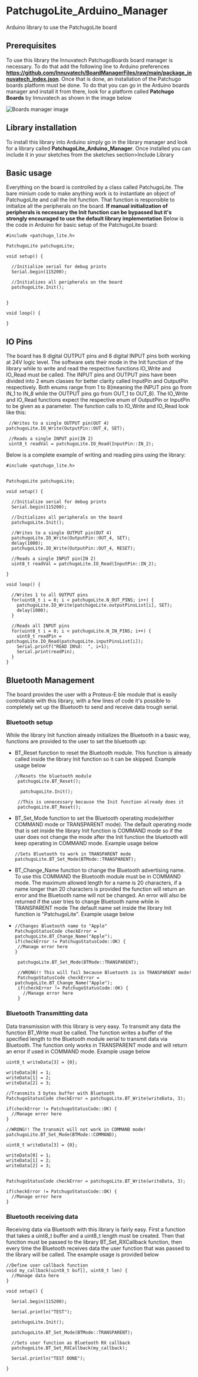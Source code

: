 # PatchugoLite_Arduino_Manager
Arduino library to use the PatchugoLite board

## Prerequisites
To use this library the Innuvatech PatchugoBoards board manager is necessary. To do that add the following line to Arduino preferences **https://github.com/Innuvatech/BoardManagerFiles/raw/main/package_innuvatech_index.json**. Once that is done, an installation of the Patchugo boards platform must be done. To do that you can go in the Arduino boards manager and install it from there, look for a platform called **Patchugo Boards** by Innuvatech as shown in the image below

![Boards manager image](https://github.com/Innuvatech/PatchugoLite_Arduino_Manager/blob/main/docs/images/Patchugo_Boards.png)



## Library installation
To install this library into Arduino simply go in the library manager and look for a library called **PatchugoLite_Arduino_Manager**. Once installed you can include it in your sketches from the sketches section>Include Library

## Basic usage

Everything on the board is controlled by a class called PatchugoLite. The bare minium code to make anything work is to instantiate an object of PatchugoLite and call the Init function. That function is responsible to initialize all the peripherals on the board. **If manual initialization of peripherals is necessary the Init function can be bypassed but it's strongly encouraged to use the default library implementation** Below is the code in Arduino for basic setup of the PatchugoLite board:

```
#include <patchugo_lite.h>

PatchugoLite patchugoLite;

void setup() {

  //Initialize serial for debug prints
  Serial.begin(115200);
  
  //Initializes all peripherals on the board
  patchugoLite.Init();


}

void loop() {

}
```

## IO Pins

The board has 8 digital OUTPUT pins and 8 digital INPUT pins both working at 24V logic level. The software sets their mode in the Init function of the library while to write and read the respective functions IO_Write and IO_Read must be called. The INPUT pins and OUTPUT pins have been divided into 2 enum classes for better clarity called InputPin and OutputPin respectively. Both enums range from 1 to 8(meaning the INPUT pins go from IN_1 to IN_8 while the OUTPUT pins go from OUT_1 to OUT_8). The IO_Write and IO_Read functions expect the respective enum of OutputPin or InputPin to be given as a parameter. The function calls to IO_Write and IO_Read look like this:
```
 //Writes to a single OUTPUT pin(OUT 4)
patchugoLite.IO_Write(OutputPin::OUT_4, SET);

 //Reads a single INPUT pin(IN 2)
 uint8_t readVal = patchugoLite.IO_Read(InputPin::IN_2);
```

Below is a complete example of writing and reading pins using the library:
```
#include <patchugo_lite.h>


PatchugoLite patchugoLite;

void setup() {

  //Initialize serial for debug prints
  Serial.begin(115200);
  
  //Initializes all peripherals on the board
  patchugoLite.Init();

  //Writes to a single OUTPUT pin(OUT 4)
  patchugoLite.IO_Write(OutputPin::OUT_4, SET);
  delay(1000);
  patchugoLite.IO_Write(OutputPin::OUT_4, RESET);

  //Reads a single INPUT pin(IN 2)
  uint8_t readVal = patchugoLite.IO_Read(InputPin::IN_2);

}

void loop() {

  //Writes 1 to all OUTPUT pins
  for(uint8_t i = 0; i < patchugoLite.N_OUT_PINS; i++) {
    patchugoLite.IO_Write(patchugoLite.outputPinsList[i], SET);
    delay(1000);
  }

  //Reads all INPUT pins
  for(uint8_t i = 0; i < patchugoLite.N_IN_PINS; i++) {
    uint8_t readPin = patchugoLite.IO_Read(patchugoLite.inputPinsList[i]);
    Serial.printf("READ IN%d:  ", i+1);
    Serial.print(readPin);
  }
}
```

## Bluetooth Management

The board provides the user with a Proteus-E ble module that is easily controllable with this library, with a few lines of code it's possible to completely set up the Bluetooth to send and receive data trough serial.

### Bluetooth setup

While the library Init function already initializes the Bluetooth in a basic way, functions are provided to the user to set the bluetooth up:
  - BT_Reset function to reset the Bluetooth module. This function is already called inside the library Init function so it can be skipped. Example usage below
     ```
     //Resets the bluetooth module
      patchugoLite.BT_Reset();
     ```
     
     ```
       patchugoLite.Init();

      //This is unnecessary because the Init function already does it
      patchugoLite.BT_Reset();
     ```

   - BT_Set_Mode function to set the Bluetooth operating mode(either COMMAND mode or TRANSPARENT mode). The default operating mode that is set inside the 
      library Init function is COMMAND mode so if the user does not change the mode after the Init function the bluetooth will keep operating in COMMAND mode. 
      Example usage below
     
      ```
      //Sets Bluetooth to work in TRANSPARENT mode
      patchugoLite.BT_Set_Mode(BTMode::TRANSPARENT);
      ```

   - BT_Change_Name function to change the Bluetooth advertising name. To use this COMMAND the Bluetooth module must be in COMMAND mode. The maximum allowed            length for a name is 20 characters, if a name longer than 20 characters is provided the function will return an error and the Bluetooth name will not be           changed. An error will also be returned if the user tries to change Bluetooth name while in TRANSPARENT mode The default name set inside the library Init          function is "PatchugoLite". Example usage below
   - 
     ```
     //Changes Bluetooth name to "Apple"
     PatchugoStatusCode checkError = patchugoLite.BT_Change_Name("Apple");
     if(checkError != PatchugoStatusCode::OK) {
      //Manage error here
     }
     ```
     
     ```
      patchugoLite.BT_Set_Mode(BTMode::TRANSPARENT);

      //WRONG!! This will fail because Bluetooth is in TRANSPARENT mode!
      PatchugoStatusCode checkError = patchugoLite.BT_Change_Name("Apple");
      if(checkError != PatchugoStatusCode::OK) {
        //Manage error here
      }
      ```

   ### Bluetooth Transmitting data

   Data transmission with this library is very easy. To transmit any data the function BT_Write must be called. The function writes a buffer of the specified         length to the Bluetooth module serial to transmit data via Bluetooth. The function only works in TRANSPARENT mode and will return an error if used in COMMAND      mode. Example usage below 
   
  ```
  uint8_t writeData[3] = {0};

  writeData[0] = 1;
  writeData[1] = 2;
  writeData[2] = 3;

  //Transmits 3 bytes buffer with Bluetooth
  PatchugoStatusCode checkError = patchugoLite.BT_Write(writeData, 3);

  if(checkError != PatchugoStatusCode::OK) {
    //Manage error here
  }
  ```

  ```
 //WRONG!! The transmit will not work in COMMAND mode!
  patchugoLite.BT_Set_Mode(BTMode::COMMAND);

  uint8_t writeData[3] = {0};

  writeData[0] = 1;
  writeData[1] = 2;
  writeData[2] = 3;

  
  PatchugoStatusCode checkError = patchugoLite.BT_Write(writeData, 3);

  if(checkError != PatchugoStatusCode::OK) {
    //Manage error here
  }
  ```

### Bluetooth receiving data
Receiving data via Bluetooth with this library is fairly easy. First a function that takes a uint8_t buffer and a uint8_t length must be created. Then that function must be passed to the library BT_Set_RXCallback function, then every time the Bluetooth receives data the user function that was passed to the library will be called. The example usage is provided below
  ```
  //Define user callback function
  void my_callback(uint8_t buf[], uint8_t len) {
    //Manage data here
  }

  void setup() {
  
    Serial.begin(115200);
  
    Serial.println("TEST");
    
    patchugoLite.Init();
  
    patchugoLite.BT_Set_Mode(BTMode::TRANSPARENT);

    //Sets user function as Bluetooth RX callback
    patchugoLite.BT_Set_RXCallback(my_callback);
  
    Serial.println("TEST DONE");
   
  }
 ```
   


